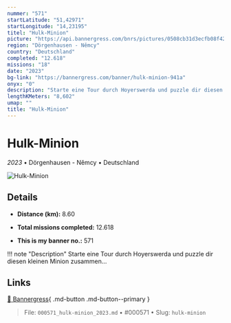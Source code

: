 ```yaml
---
nummer: "571"
startLatitude: "51,42971"
startLongitude: "14,23195"
titel: "Hulk-Minion"
picture: "https://api.bannergress.com/bnrs/pictures/0508cb31d3ecfb08f420504edd64dff2"
region: "Dörgenhausen - Němcy"
country: "Deutschland"
completed: "12.618"
missions: "18"
date: "2023"
bg-link: "https://bannergress.com/banner/hulk-minion-941a"
onyx: "0"
description: "Starte eine Tour durch Hoyerswerda und puzzle dir diesen kleinen Minion zusammen..."
lengthKMeters: "8,602"
umap: ""
title: "Hulk-Minion"
---
```

# Hulk-Minion

*2023* • Dörgenhausen - Němcy • Deutschland

![Hulk-Minion](https://api.bannergress.com/bnrs/pictures/0508cb31d3ecfb08f420504edd64dff2)

## Details
- **Distance (km):** 8.60

- **Total missions completed:** 12.618
- **This is my banner no.:** 571


!!! note "Description"
    Starte eine Tour durch Hoyerswerda und puzzle dir diesen kleinen Minion zusammen...



## Links
[🔗 Bannergress](https://bannergress.com/banner/hulk-minion-941a){ .md-button .md-button--primary }



> File: `000571_hulk-minion_2023.md` • #000571 • Slug: `hulk-minion`
